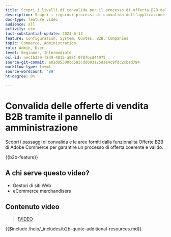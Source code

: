 ```yaml
---
title: Scopri i livelli di convalida per il processo di offerta B2B dal pannello di amministrazione
description: Scopri i rigorosi processi di convalida dell’applicazione Adobe Commerce.  Questa esercitazione video illustra il processo di convalida dal pannello di amministrazione di Adobe Commerce per garantire che la procedura di offerta sia valida e coerente
doc-type: feature video
audience: all
activity: use
last-substantial-update: 2023-6-13
feature: Configuration, System, Quotes, B2B, Companies
topic: Commerce, Administration
role: Admin, User
level: Beginner, Intermediate
exl-id: aec1b339-f2d9-4815-a98f-0787bcd44975
source-git-commit: e01d05300cd593cdd003a25dae4c9fdc2cbad794
workflow-type: tm+mt
source-wordcount: '89'
ht-degree: 0%

---
```


# Convalida delle offerte di vendita B2B tramite il pannello di amministrazione

Scopri i passaggi di convalida e le aree forniti dalla funzionalità Offerte B2B di Adobe Commerce per garantire un processo di offerta coerente e valido.

{{b2b-feature}}

## A chi serve questo video?

- Gestori di siti Web
- eCommerce merchandisers

## Contenuto video

>[!VIDEO](https://video.tv.adobe.com/v/3420413?learn=on)

{{$include /help/_includes/b2b-quote-additional-resources.md}}
